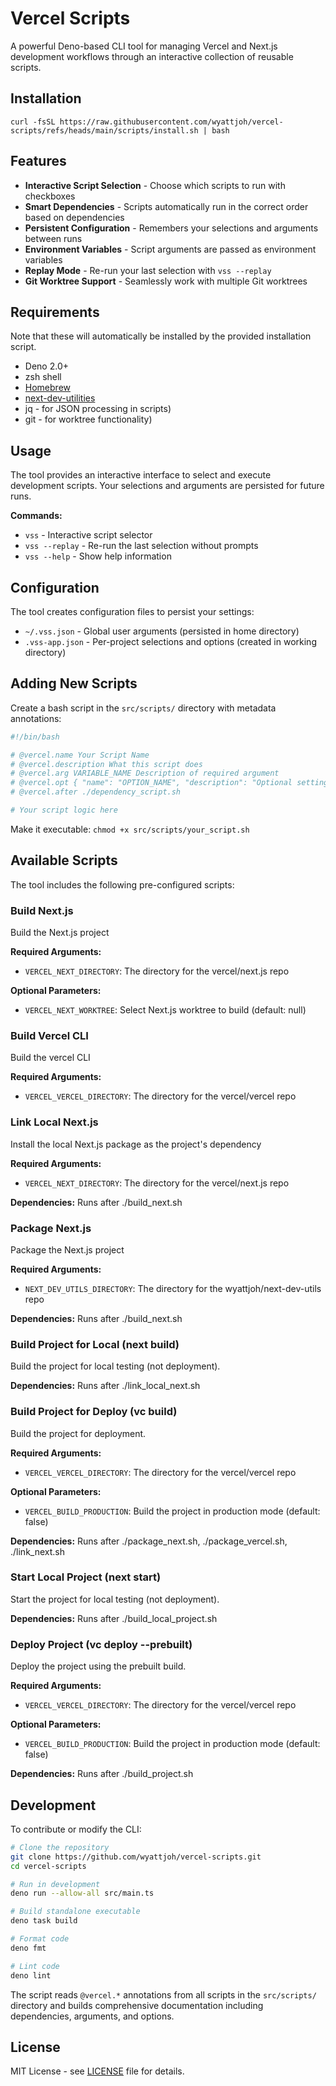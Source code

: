 # Vercel Scripts

A powerful Deno-based CLI tool for managing Vercel and Next.js development workflows through an interactive collection of reusable scripts.

## Installation

```shell
curl -fsSL https://raw.githubusercontent.com/wyattjoh/vercel-scripts/refs/heads/main/scripts/install.sh | bash
```

## Features

- **Interactive Script Selection** - Choose which scripts to run with checkboxes
- **Smart Dependencies** - Scripts automatically run in the correct order based on dependencies
- **Persistent Configuration** - Remembers your selections and arguments between runs
- **Environment Variables** - Script arguments are passed as environment variables
- **Replay Mode** - Re-run your last selection with `vss --replay`
- **Git Worktree Support** - Seamlessly work with multiple Git worktrees

## Requirements

Note that these will automatically be installed by the provided installation script.

- Deno 2.0+
- zsh shell
- [Homebrew](https://brew.sh)
- [next-dev-utilities](https://github.com/wyattjoh/next-dev-utils)
- jq - for JSON processing in scripts)
- git - for worktree functionality)

## Usage

The tool provides an interactive interface to select and execute development scripts. Your selections and arguments are persisted for future runs.

**Commands:**

- `vss` - Interactive script selector
- `vss --replay` - Re-run the last selection without prompts
- `vss --help` - Show help information

## Configuration

The tool creates configuration files to persist your settings:

- `~/.vss.json` - Global user arguments (persisted in home directory)
- `.vss-app.json` - Per-project selections and options (created in working directory)

## Adding New Scripts

Create a bash script in the `src/scripts/` directory with metadata annotations:

```bash
#!/bin/bash

# @vercel.name Your Script Name
# @vercel.description What this script does
# @vercel.arg VARIABLE_NAME Description of required argument
# @vercel.opt { "name": "OPTION_NAME", "description": "Optional setting", "type": "boolean", "default": false }
# @vercel.after ./dependency_script.sh

# Your script logic here
```

Make it executable: `chmod +x src/scripts/your_script.sh`

## Available Scripts

The tool includes the following pre-configured scripts:

### Build Next.js

Build the Next.js project

**Required Arguments:**

- `VERCEL_NEXT_DIRECTORY`: The directory for the vercel/next.js repo

**Optional Parameters:**

- `VERCEL_NEXT_WORKTREE`: Select Next.js worktree to build (default: null)

### Build Vercel CLI

Build the vercel CLI

**Required Arguments:**

- `VERCEL_VERCEL_DIRECTORY`: The directory for the vercel/vercel repo

### Link Local Next.js

Install the local Next.js package as the project's dependency

**Required Arguments:**

- `VERCEL_NEXT_DIRECTORY`: The directory for the vercel/next.js repo

**Dependencies:** Runs after ./build_next.sh

### Package Next.js

Package the Next.js project

**Required Arguments:**

- `NEXT_DEV_UTILS_DIRECTORY`: The directory for the wyattjoh/next-dev-utils repo

**Dependencies:** Runs after ./build_next.sh

### Build Project for Local (next build)

Build the project for local testing (not deployment).

**Dependencies:** Runs after ./link_local_next.sh

### Build Project for Deploy (vc build)

Build the project for deployment.

**Required Arguments:**

- `VERCEL_VERCEL_DIRECTORY`: The directory for the vercel/vercel repo

**Optional Parameters:**

- `VERCEL_BUILD_PRODUCTION`: Build the project in production mode (default: false)

**Dependencies:** Runs after ./package_next.sh, ./package_vercel.sh, ./link_next.sh

### Start Local Project (next start)

Start the project for local testing (not deployment).

**Dependencies:** Runs after ./build_local_project.sh

### Deploy Project (vc deploy --prebuilt)

Deploy the project using the prebuilt build.

**Required Arguments:**

- `VERCEL_VERCEL_DIRECTORY`: The directory for the vercel/vercel repo

**Optional Parameters:**

- `VERCEL_BUILD_PRODUCTION`: Build the project in production mode (default: false)

**Dependencies:** Runs after ./build_project.sh

## Development

To contribute or modify the CLI:

```bash
# Clone the repository
git clone https://github.com/wyattjoh/vercel-scripts.git
cd vercel-scripts

# Run in development
deno run --allow-all src/main.ts

# Build standalone executable
deno task build

# Format code
deno fmt

# Lint code
deno lint
```

The script reads `@vercel.*` annotations from all scripts in the `src/scripts/` directory and builds comprehensive documentation including dependencies, arguments, and options.

## License

MIT License - see [LICENSE](LICENSE) file for details.

